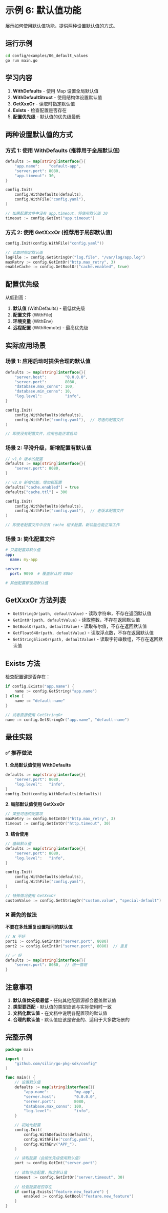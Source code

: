 # 示例 6: 默认值功能

展示如何使用默认值功能，提供两种设置默认值的方式。

## 运行示例

```bash
cd config/examples/06_default_values
go run main.go
```

## 学习内容

1. **WithDefaults** - 使用 Map 设置全局默认值
2. **WithDefaultStruct** - 使用结构体设置默认值
3. **GetXxxOr** - 读取时指定默认值
4. **Exists** - 检查配置是否存在
5. **配置优先级** - 默认值的优先级最低

## 两种设置默认值的方式

### 方式 1: 使用 WithDefaults (推荐用于全局默认值)

```go
defaults := map[string]interface{}{
    "app.name":    "default-app",
    "server.port": 8080,
    "app.timeout": 30,
}

config.Init(
    config.WithDefaults(defaults),
    config.WithFile("config.yaml"),
)

// 如果配置文件中没有 app.timeout，将使用默认值 30
timeout := config.GetInt("app.timeout")
```

### 方式 2: 使用 GetXxxOr (推荐用于局部默认值)

```go
config.Init(config.WithFile("config.yaml"))

// 读取时指定默认值
logFile := config.GetStringOr("log.file", "/var/log/app.log")
maxRetry := config.GetIntOr("http.max_retry", 3)
enableCache := config.GetBoolOr("cache.enabled", true)
```

## 配置优先级

从低到高：
1. **默认值** (WithDefaults) - 最低优先级
2. **配置文件** (WithFile)
3. **环境变量** (WithEnv)
4. **远程配置** (WithRemote) - 最高优先级

## 实际应用场景

### 场景 1: 应用启动时提供合理的默认值

```go
defaults := map[string]interface{}{
    "server.host":        "0.0.0.0",
    "server.port":        8080,
    "database.max_conns": 100,
    "database.min_conns": 10,
    "log.level":          "info",
}

config.Init(
    config.WithDefaults(defaults),
    config.WithFile("config.yaml"),  // 可选的配置文件
)

// 即使没有配置文件，应用也能正常启动
```

### 场景 2: 平滑升级，新增配置有默认值

```go
// v1.0 版本的配置
defaults := map[string]interface{}{
    "server.port": 8080,
}

// v2.0 新增功能，增加新配置
defaults["cache.enabled"] = true
defaults["cache.ttl"] = 300

config.Init(
    config.WithDefaults(defaults),
    config.WithFile("config.yaml"),  // 老版本配置文件
)

// 即使老配置文件中没有 cache 相关配置，新功能也能正常工作
```

### 场景 3: 简化配置文件

```yaml
# 只需配置非默认值
app:
  name: my-app

server:
  port: 9090  # 覆盖默认的 8080

# 其他配置都使用默认值
```

## GetXxxOr 方法列表

- `GetStringOr(path, defaultValue)` - 读取字符串，不存在返回默认值
- `GetIntOr(path, defaultValue)` - 读取整数，不存在返回默认值
- `GetBoolOr(path, defaultValue)` - 读取布尔值，不存在返回默认值
- `GetFloat64Or(path, defaultValue)` - 读取浮点数，不存在返回默认值
- `GetStringSliceOr(path, defaultValue)` - 读取字符串数组，不存在返回默认值

## Exists 方法

检查配置键是否存在：

```go
if config.Exists("app.name") {
    name := config.GetString("app.name")
} else {
    name := "default-name"
}

// 或者直接使用 GetStringOr
name := config.GetStringOr("app.name", "default-name")
```

## 最佳实践

### ✅ 推荐做法

**1. 全局默认值使用 WithDefaults**
```go
defaults := map[string]interface{}{
    "server.port": 8080,
    "log.level":   "info",
}
config.Init(config.WithDefaults(defaults))
```

**2. 局部默认值使用 GetXxxOr**
```go
// 某些可选的配置项
maxRetry := config.GetIntOr("http.max_retry", 3)
timeout := config.GetIntOr("http.timeout", 30)
```

**3. 结合使用**
```go
// 基础默认值
defaults := map[string]interface{}{
    "server.port": 8080,
    "log.level":   "info",
}

config.Init(
    config.WithDefaults(defaults),
    config.WithFile("config.yaml"),
)

// 特殊情况使用 GetXxxOr
customValue := config.GetStringOr("custom.value", "special-default")
```

### ❌ 避免的做法

**不要在多处重复设置相同的默认值**
```go
// ❌ 不好
port1 := config.GetIntOr("server.port", 8080)
port2 := config.GetIntOr("server.port", 8080)  // 重复

// ✅ 好
defaults := map[string]interface{}{
    "server.port": 8080,  // 统一管理
}
```

## 注意事项

1. **默认值优先级最低** - 任何其他配置源都会覆盖默认值
2. **类型要匹配** - 默认值的类型应该与实际使用时一致
3. **文档化默认值** - 在文档中说明各配置项的默认值
4. **合理的默认值** - 默认值应该是安全的、适用于大多数场景的

## 完整示例

```go
package main

import (
    "github.com/silin/go-pkg-sdk/config"
)

func main() {
    // 设置默认值
    defaults := map[string]interface{}{
        "app.name":           "my-app",
        "server.host":        "0.0.0.0",
        "server.port":        8080,
        "database.max_conns": 100,
        "log.level":          "info",
    }

    // 初始化配置
    config.Init(
        config.WithDefaults(defaults),
        config.WithFile("config.yaml"),
        config.WithEnv("APP_"),
    )

    // 读取配置（会按优先级使用默认值）
    port := config.GetInt("server.port")
    
    // 读取可选配置，指定默认值
    timeout := config.GetIntOr("server.timeout", 30)
    
    // 检查配置是否存在
    if config.Exists("feature.new_feature") {
        enabled := config.GetBool("feature.new_feature")
    }
}
```

